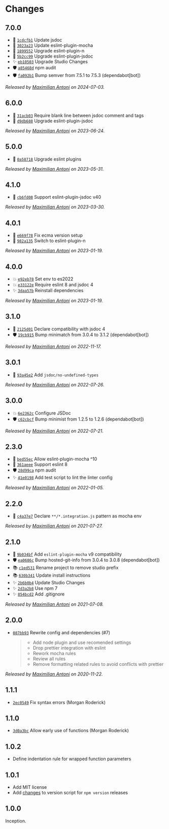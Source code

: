 # Changes

## 7.0.0

- 🍏 [`1cdcfb1`](https://github.com/javascript-studio/eslint-config/commit/1cdcfb1171c7daf0aecf108bc008562789b30b71)
  Update jsdoc
- 🍏 [`3023a23`](https://github.com/javascript-studio/eslint-config/commit/3023a230e191e51730b1a1b1027ff71639a1cb92)
  Update eslint-plugin-mocha
- 🍏 [`1899552`](https://github.com/javascript-studio/eslint-config/commit/1899552d102edcba2411ae60b08a59d7d0921b52)
  Upgrade eslint-plugin-n
- 🍏 [`5b2cc99`](https://github.com/javascript-studio/eslint-config/commit/5b2cc99c833be3a81f6b5183d945b2d69d5f2f7b)
  Upgrade eslint-plugin-jsdoc
- ✨ [`eb10503`](https://github.com/javascript-studio/eslint-config/commit/eb105030f34eb0f6d85921caa88ccb34dc0fc634)
  Upgrade Studio Changes
- 🛡️ [`a85468d`](https://github.com/javascript-studio/eslint-config/commit/a85468d7991f665c44a27ad419355d1493124126)
  npm audit
- 🛡️ [`fa092b1`](https://github.com/javascript-studio/eslint-config/commit/fa092b1529716ad495aa85626b6c14d448180445)
  Bump semver from 7.5.1 to 7.5.3 (dependabot[bot])

_Released by [Maximilian Antoni](https://github.com/mantoni) on 2024-07-03._

## 6.0.0

- 💄 [`31acb03`](https://github.com/javascript-studio/eslint-config/commit/31acb035ec51089223407fad1823de438ddab2ea)
  Require blank line between jsdoc comment and tags
- 🍏 [`d9db688`](https://github.com/javascript-studio/eslint-config/commit/d9db688c7b10fe1e245d38ccc6506bbcaa84457a)
  Upgrade eslint-plugin-jsdoc

_Released by [Maximilian Antoni](https://github.com/mantoni) on 2023-06-24._

## 5.0.0

- 🍏 [`0a58718`](https://github.com/javascript-studio/eslint-config/commit/0a58718ebd1dc186a0282f81999179f3f57dca9a)
  Upgrade eslint plugins

_Released by [Maximilian Antoni](https://github.com/mantoni) on 2023-05-31._

## 4.1.0

- 🍏 [`cb6fd08`](https://github.com/javascript-studio/eslint-config/commit/cb6fd08cd09fc49450a1a67ac417773ca49628f8)
  Support eslint-plugin-jsdoc v40

_Released by [Maximilian Antoni](https://github.com/mantoni) on 2023-03-30._

## 4.0.1

- 🐛 [`e669f78`](https://github.com/javascript-studio/eslint-config/commit/e669f78468a64d40d5cef1fbd717bd5e6824e370)
  Fix ecma version setup
- 🐛 [`982a135`](https://github.com/javascript-studio/eslint-config/commit/982a1353b1853010eb5495e56a595cb92c2ff696)
  Switch to eslint-plugin-n

_Released by [Maximilian Antoni](https://github.com/mantoni) on 2023-01-19._

## 4.0.0

- 💥 [`e92eb78`](https://github.com/javascript-studio/eslint-config/commit/e92eb785da9f5b7c3febd8860ffda05c449936e1)
  Set env to es2022
- 💥 [`e33122e`](https://github.com/javascript-studio/eslint-config/commit/e33122ede785e5de8d89e6dd192988c174b062da)
  Require eslint 8 and jsdoc 4
- ✨ [`3daa57b`](https://github.com/javascript-studio/eslint-config/commit/3daa57bcbf37f8e408beea67e568f42ddf0f10ca)
  Reinstall dependencies

_Released by [Maximilian Antoni](https://github.com/mantoni) on 2023-01-19._

## 3.1.0

- 🍏 [`2125d01`](https://github.com/javascript-studio/eslint-config/commit/2125d01b1d80fdba2309723c1dca980be6a3a774)
  Declare compatibility with jsdoc 4
- 🛡️ [`19cb915`](https://github.com/javascript-studio/eslint-config/commit/19cb915a5149802b76cf984190254c2d03bd7a8f)
  Bump minimatch from 3.0.4 to 3.1.2 (dependabot[bot])

_Released by [Maximilian Antoni](https://github.com/mantoni) on 2022-11-17._

## 3.0.1

- 🐛 [`93a45e2`](https://github.com/javascript-studio/eslint-config/commit/93a45e2eb5022e6259daf0cb62905250076fb662)
  Add `jsdoc/no-undefined-types`

_Released by [Maximilian Antoni](https://github.com/mantoni) on 2022-07-26._

## 3.0.0

- 💥 [`6e2362c`](https://github.com/javascript-studio/eslint-config/commit/6e2362c41507b6b1c46f8af026db72d6845f9d87)
  Configure JSDoc
- 🛡 [`c62cbcf`](https://github.com/javascript-studio/eslint-config/commit/c62cbcf20738962ca3b1ba98333988fcfae12cb3)
  Bump minimist from 1.2.5 to 1.2.6 (dependabot[bot])

_Released by [Maximilian Antoni](https://github.com/mantoni) on 2022-07-21._

## 2.3.0

- 🍏 [`bed55ec`](https://github.com/javascript-studio/eslint-config/commit/bed55ec462bab33db91990721e69201b00c598b6)
  Allow eslint-plugin-mocha ^10
- 🍏 [`361aeee`](https://github.com/javascript-studio/eslint-config/commit/361aeee06d6f2bb3e86fad0c5477a30d21ddb21c)
  Support eslint 8
- 🛡 [`28d99ca`](https://github.com/javascript-studio/eslint-config/commit/28d99ca887617c33f82e19370a5904a24f086608)
  npm audit
- ✨ [`41e0198`](https://github.com/javascript-studio/eslint-config/commit/41e01980b22034569bac376808a20ba604f4f90b)
  Add test script to lint the linter config

_Released by [Maximilian Antoni](https://github.com/mantoni) on 2022-01-05._

## 2.2.0

- 🍏 [`c4a37e7`](https://github.com/javascript-studio/eslint-config/commit/c4a37e7ed4743d91de1f0fb7386917fa66351b82)
  Declare `**/*.integration.js` pattern as mocha env

_Released by [Maximilian Antoni](https://github.com/mantoni) on 2021-07-27._

## 2.1.0

- 🍏 [`9b034bf`](https://github.com/javascript-studio/eslint-config/commit/9b034bf159367e054c4b44e9987e9fd88b961deb)
  Add `eslint-plugin-mocha` v9 compatibility
- 🛡 [`ea0686c`](https://github.com/javascript-studio/eslint-config/commit/ea0686c7948411fb7a14343232eaf886a70b5987)
  Bump hosted-git-info from 3.0.4 to 3.0.8 (dependabot[bot])
- 📚 [`c1ed531`](https://github.com/javascript-studio/eslint-config/commit/c1ed531d7b0fa6e309a7f1939ce9ad5ecb3306d5)
  Rename project to remove studio prefix
- 📚 [`630b341`](https://github.com/javascript-studio/eslint-config/commit/630b341564b9d16618a6ee55eadea69d251b661b)
  Update install instructions
- ✨ [`2b6b0b4`](https://github.com/javascript-studio/eslint-config/commit/2b6b0b4b819b11476f0fc6deb1c8b30a6bb422f1)
  Update Studio Changes
- ✨ [`2d3a2b8`](https://github.com/javascript-studio/eslint-config/commit/2d3a2b80c61fd4215cc59931864b7a8e0f789d89)
  Use npm 7
- ✨ [`854bcd2`](https://github.com/javascript-studio/eslint-config/commit/854bcd21cad1c25ecea20e95a11bfafaf016e2e9)
  Add .gitignore

_Released by [Maximilian Antoni](https://github.com/mantoni) on 2021-07-08._

## 2.0.0

- [`087bb93`](https://github.com/javascript-studio/eslint-config/commit/087bb9337644a279f6a34d1bb5e513b4fa4dc148)
  Rewrite config and dependencies (#7)
    >
    > - Add node plugin and use recomended settings
    > - Drop prettier integration with eslint
    > - Rework mocha rules
    > - Review all rules
    > - Remove formatting related rules to avoid conflicts with prettier

_Released by [Maximilian Antoni](https://github.com/mantoni) on 2020-11-22._

## 1.1.1

- [`2ec0549`](https://github.com/javascript-studio/eslint-config/commit/2ec0549a3bca5b5d89e9089b440949bcab23af87)
  Fix syntax errors (Morgan Roderick)

## 1.1.0

- [`3d0a3bc`](https://github.com/javascript-studio/eslint-config/commit/3d0a3bcdb80bd1fb5652a62cbcd39eea6d801a2c)
  Allow early use of functions (Morgan Roderick)

## 1.0.2

- Define indentation rule for wrapped function parameters

## 1.0.1

- Add MIT license
- Add [changes][] to version script for `npm version` releases

[changes]: https://www.npmjs.com/package/@studio/changes

## 1.0.0

Inception.

